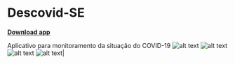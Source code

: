 # Descovid-SE     
[**Download app**](https://github.com/ladocufs/Descovid-SE/raw/master/descovidse_v1.0.apk)

Aplicativo para monitoramento da situação do COVID-19
![alt text](https://github.com/ladocufs/Descovid-SE/blob/master/prints/home.png)
![alt text](https://github.com/ladocufs/Descovid-SE/blob/master/prints/tips.png)
![alt text](https://github.com/ladocufs/Descovid-SE/blob/master/prints/news.png)
![alt text](https://github.com/ladocufs/Descovid-SE/blob/master/prints/clipping.png)|
